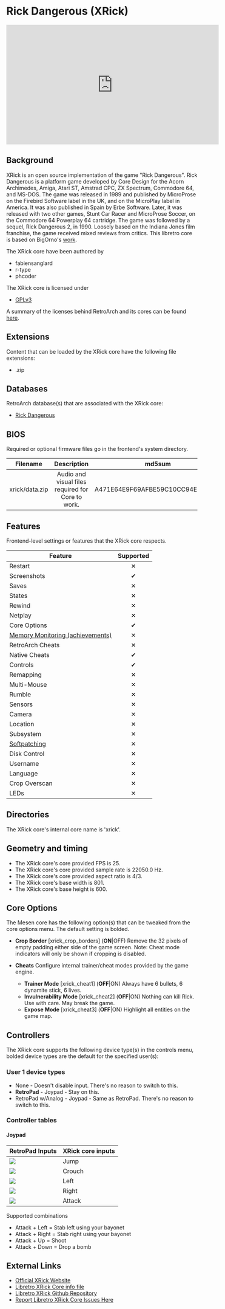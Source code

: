 # Rick Dangerous (XRick)

<iframe width="560" height="315" src="https://www.youtube-nocookie.com/embed/V09CwrlFgA8" title="YouTube video player" frameborder="0" allow="accelerometer; autoplay; clipboard-write; encrypted-media; gyroscope; picture-in-picture" allowfullscreen></iframe>

## Background

XRick is an open source implementation of the game "Rick Dangerous". Rick Dangerous is a platform game developed by Core Design for the Acorn Archimedes, Amiga, Atari ST, Amstrad CPC, ZX Spectrum, Commodore 64, and MS-DOS. The game was released in 1989 and published by MicroProse on the Firebird Software label in the UK, and on the MicroPlay label in America. It was also published in Spain by Erbe Software. Later, it was released with two other games, Stunt Car Racer and MicroProse Soccer, on the Commodore 64 Powerplay 64 cartridge. The game was followed by a sequel, Rick Dangerous 2, in 1990. Loosely based on the Indiana Jones film franchise, the game received mixed reviews from critics. This libretro core is based on BigOrno's [work](http://www.bigorno.net/xrick/).

The XRick core have been authored by

- fabiensanglard
- r-type
- phcoder

The XRick core is licensed under

- [GPLv3](https://github.com/libretro/xrick-libretro/blob/master/README)

A summary of the licenses behind RetroArch and its cores can be found [here](../development/licenses.md).

## Extensions

Content that can be loaded by the XRick core have the following file extensions:

- .zip

## Databases

RetroArch database(s) that are associated with the XRick core:

- [Rick Dangerous](https://github.com/libretro/libretro-database/blob/master/rdb/Rick%20Dangerous.rdb)

## BIOS

Required or optional firmware files go in the frontend's system directory.

| Filename    | Description                                                                           | md5sum                           |
|:-----------:|:-------------------------------------------------------------------------------------:|:--------------------------------:|
| xrick/data.zip | Audio and visual files required for Core to work. | A471E64E9F69AFBE59C10CC94ED1B184 |

## Features

Frontend-level settings or features that the XRick core respects.

| Feature           | Supported |
|-------------------|:---------:|
| Restart           | ✕         |
| Screenshots       | ✔        |
| Saves             | ✕         |
| States            | ✕         |
| Rewind            | ✕         |
| Netplay           | ✕         |
| Core Options      | ✔        |
| [Memory Monitoring (achievements)](../guides/memorymonitoring.md) | ✕         |
| RetroArch Cheats  | ✕         |
| Native Cheats     | ✔        |
| Controls          | ✔        |
| Remapping         | ✕         |
| Multi-Mouse       | ✕         |
| Rumble            | ✕         |
| Sensors           | ✕         |
| Camera            | ✕         |
| Location          | ✕         |
| Subsystem         | ✕         |
| [Softpatching](../guides/softpatching.md) | ✕         |
| Disk Control      | ✕         |
| Username          | ✕         |
| Language          | ✕         |
| Crop Overscan     | ✕         |
| LEDs              | ✕         |

## Directories

The XRick core's internal core name is 'xrick'.

## Geometry and timing

- The XRick core's core provided FPS is 25.
- The XRick core's core provided sample rate is 22050.0 Hz.
- The XRick core's core provided aspect ratio is 4/3.
- The XRick core's base width is 801.
- The XRick core's base height is 600.

## Core Options

The Mesen core has the following option(s) that can be tweaked from the core options menu. The default setting is bolded.

- **Crop Border** [xrick_crop_borders] (**ON**|OFF)
	Remove the 32 pixels of empty padding either side of the game screen. Note: Cheat mode indicators will only be shown if cropping is disabled.

- **Cheats**
	Configure internal trainer/cheat modes provided by the game engine.

	- **Trainer Mode** [xrick_cheat1] (**OFF**|ON)
		Always have 6 bullets, 6 dynamite stick, 6 lives.
	- **Invulnerability Mode** [xrick_cheat2] (**OFF**|ON)
		Nothing can kill Rick. Use with care. May break the game.
	- **Expose Mode** [xrick_cheat3] (**OFF**|ON)
		Highlight all entities on the game map.	

## Controllers

The XRick core supports the following device type(s) in the controls menu, bolded device types are the default for the specified user(s):

### User 1 device types

- None - Doesn't disable input. There's no reason to switch to this.
- **RetroPad** - Joypad - Stay on this.
- RetroPad w/Analog - Joypad - Same as RetroPad. There's no reason to switch to this.

### Controller tables

#### Joypad

| RetroPad Inputs                                | XRick core inputs |
|------------------------------------------------|-------------------|
| ![](../image/retropad/retro_dpad_up.png)       | Jump              |
| ![](../image/retropad/retro_dpad_down.png)     | Crouch            |
| ![](../image/retropad/retro_dpad_left.png)     | Left              |
| ![](../image/retropad/retro_dpad_right.png)    | Right             |
| ![](../image/retropad/retro_a.png)             | Attack            |

Supported combinations

- Attack + Left = Stab left using your bayonet
- Attack + Right = Stab right using your bayonet
- Attack + Up = Shoot
- Attack + Down = Drop a bomb

## External Links

- [Official XRick Website](http://www.bigorno.net/xrick/)
- [Libretro XRick Core info file](https://github.com/libretro/libretro-super/blob/master/dist/info/xrick_libretro.info)
- [Libretro XRick Github Repository](https://github.com/libretro/xrick-libretro)
- [Report Libretro XRick Core Issues Here](https://github.com/libretro/libretro-meta/issues)